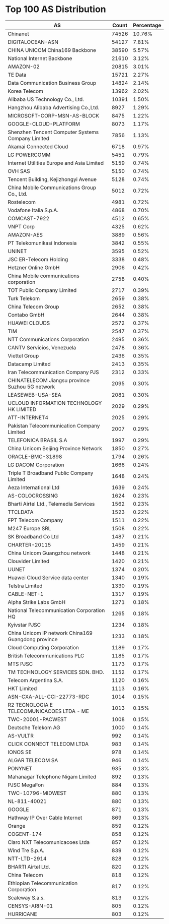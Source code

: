 # Top 100 AS Distribution
| AS | Count | Percentage |
|----|----|----|
| Chinanet | 74526 | 10.76% |
| DIGITALOCEAN-ASN | 54127 | 7.81% |
| CHINA UNICOM China169 Backbone | 38590 | 5.57% |
| National Internet Backbone | 21610 | 3.12% |
| AMAZON-02 | 20815 | 3.01% |
| TE Data | 15721 | 2.27% |
| Data Communication Business Group | 14824 | 2.14% |
| Korea Telecom | 13962 | 2.02% |
| Alibaba US Technology Co., Ltd. | 10391 | 1.50% |
| Hangzhou Alibaba Advertising Co.,Ltd. | 8927 | 1.29% |
| MICROSOFT-CORP-MSN-AS-BLOCK | 8475 | 1.22% |
| GOOGLE-CLOUD-PLATFORM | 8073 | 1.17% |
| Shenzhen Tencent Computer Systems Company Limited | 7856 | 1.13% |
| Akamai Connected Cloud | 6718 | 0.97% |
| LG POWERCOMM | 5451 | 0.79% |
| Internet Utilities Europe and Asia Limited | 5159 | 0.74% |
| OVH SAS | 5150 | 0.74% |
| Tencent Building, Kejizhongyi Avenue | 5128 | 0.74% |
| China Mobile Communications Group Co., Ltd. | 5012 | 0.72% |
| Rostelecom | 4981 | 0.72% |
| Vodafone Italia S.p.A. | 4868 | 0.70% |
| COMCAST-7922 | 4512 | 0.65% |
| VNPT Corp | 4325 | 0.62% |
| AMAZON-AES | 3889 | 0.56% |
| PT Telekomunikasi Indonesia | 3842 | 0.55% |
| UNINET | 3595 | 0.52% |
| JSC ER-Telecom Holding | 3338 | 0.48% |
| Hetzner Online GmbH | 2906 | 0.42% |
| China Mobile communications corporation | 2758 | 0.40% |
| TOT Public Company Limited | 2717 | 0.39% |
| Turk Telekom | 2659 | 0.38% |
| China Telecom Group | 2652 | 0.38% |
| Contabo GmbH | 2644 | 0.38% |
| HUAWEI CLOUDS | 2572 | 0.37% |
| TIM | 2547 | 0.37% |
| NTT Communications Corporation | 2495 | 0.36% |
| CANTV Servicios, Venezuela | 2478 | 0.36% |
| Viettel Group | 2436 | 0.35% |
| Datacamp Limited | 2413 | 0.35% |
| Iran Telecommunication Company PJS | 2312 | 0.33% |
| CHINATELECOM Jiangsu province Suzhou 5G network | 2095 | 0.30% |
| LEASEWEB-USA-SEA | 2081 | 0.30% |
| UCLOUD INFORMATION TECHNOLOGY HK LIMITED | 2029 | 0.29% |
| ATT-INTERNET4 | 2025 | 0.29% |
| Pakistan Telecommunication Company Limited | 2007 | 0.29% |
| TELEFONICA BRASIL S.A | 1997 | 0.29% |
| China Unicom Beijing Province Network | 1850 | 0.27% |
| ORACLE-BMC-31898 | 1794 | 0.26% |
| LG DACOM Corporation | 1666 | 0.24% |
| Triple T Broadband Public Company Limited | 1648 | 0.24% |
| Aeza International Ltd | 1639 | 0.24% |
| AS-COLOCROSSING | 1624 | 0.23% |
| Bharti Airtel Ltd., Telemedia Services | 1562 | 0.23% |
| TTCLDATA | 1523 | 0.22% |
| FPT Telecom Company | 1511 | 0.22% |
| M247 Europe SRL | 1508 | 0.22% |
| SK Broadband Co Ltd | 1487 | 0.21% |
| CHARTER-20115 | 1459 | 0.21% |
| China Unicom Guangzhou network | 1448 | 0.21% |
| Clouvider Limited | 1420 | 0.21% |
| UUNET | 1374 | 0.20% |
| Huawei Cloud Service data center | 1340 | 0.19% |
| Telstra Limited | 1330 | 0.19% |
| CABLE-NET-1 | 1317 | 0.19% |
| Alpha Strike Labs GmbH | 1271 | 0.18% |
| National Telecommunication Corporation HQ | 1265 | 0.18% |
| Kyivstar PJSC | 1234 | 0.18% |
| China Unicom IP network China169 Guangdong province | 1233 | 0.18% |
| Cloud Computing Corporation | 1189 | 0.17% |
| British Telecommunications PLC | 1185 | 0.17% |
| MTS PJSC | 1173 | 0.17% |
| TM TECHNOLOGY SERVICES SDN. BHD. | 1152 | 0.17% |
| Telecom Argentina S.A. | 1120 | 0.16% |
| HKT Limited | 1113 | 0.16% |
| ASN-CXA-ALL-CCI-22773-RDC | 1014 | 0.15% |
| R2 TECNOLOGIA E TELECOMUNICACOES LTDA - ME | 1013 | 0.15% |
| TWC-20001-PACWEST | 1008 | 0.15% |
| Deutsche Telekom AG | 1000 | 0.14% |
| AS-VULTR | 992 | 0.14% |
| CLICK CONNECT TELECOM LTDA | 983 | 0.14% |
| IONOS SE | 978 | 0.14% |
| ALGAR TELECOM SA | 946 | 0.14% |
| PONYNET | 935 | 0.13% |
| Mahanagar Telephone Nigam Limited | 892 | 0.13% |
| PJSC MegaFon | 884 | 0.13% |
| TWC-10796-MIDWEST | 880 | 0.13% |
| NL-811-40021 | 880 | 0.13% |
| GOOGLE | 871 | 0.13% |
| Hathway IP Over Cable Internet | 869 | 0.13% |
| Orange | 859 | 0.12% |
| COGENT-174 | 858 | 0.12% |
| Claro NXT Telecomunicacoes Ltda | 857 | 0.12% |
| Wind Tre S.p.A. | 839 | 0.12% |
| NTT-LTD-2914 | 828 | 0.12% |
| BHARTI Airtel Ltd. | 820 | 0.12% |
| China Telecom | 818 | 0.12% |
| Ethiopian Telecommunication Corporation | 817 | 0.12% |
| Scaleway S.a.s. | 813 | 0.12% |
| CENSYS-ARIN-01 | 805 | 0.12% |
| HURRICANE | 803 | 0.12% |
